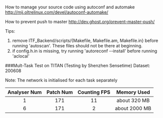 How to manage your source code using autoconf and automake
http://mij.oltrelinux.com/devel/autoconf-automake/

How to prevent push to master
http://dev.ghost.org/prevent-master-push/

Tips:
  1. remove ITF_Backend/scripts/{Makefile, Makefile.am, Makefile.in} before running 'autoscan'. These files should not be there at beginning.
  2. if config.h.in is missing, try running 'autoreconf --install' before running 'aclocal'

###Mult-Task Test on TITAN (Testing by Shenzhen Sensetime)
Dataset: 200608

Note: The network is initialised for each task separately

Analyser Num | Patch Num | Counting FPS | Memory Used
:---: | :---: | :---: | :---:
1 | 171 | 11 | about 320 MB
6 | 171 | 2 | about 2000 MB

